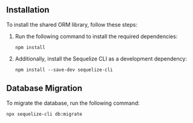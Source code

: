 ## Installation

To install the shared ORM library, follow these steps:

1. Run the following command to install the required dependencies:

    ```shell
    npm install
    ```

2. Additionally, install the Sequelize CLI as a development dependency:

    ```shell
    npm install --save-dev sequelize-cli
    ```

## Database Migration

To migrate the database, run the following command:

```shell
npx sequelize-cli db:migrate
```

